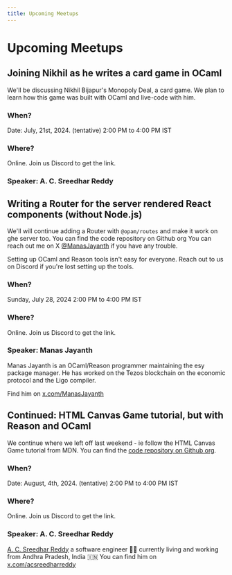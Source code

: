 ```yaml
---
title: Upcoming Meetups
---
```


# Upcoming Meetups

## Joining Nikhil as he writes a card game in OCaml

We'll be discussing Nikhil Bijapur's Monopoly Deal, a card game. We plan to learn how this game was built with OCaml and live-code with him.

### When?
Date: July, 21st, 2024. (tentative)
2:00 PM to 4:00 PM IST

### Where?
Online. Join us Discord to get the link.

### Speaker: A. C. Sreedhar Reddy


## Writing a Router for the server rendered React components (without Node.js)

We'll will continue adding a Router with `@opam/routes` and make it work on ghe server too. You can find the code repository on Github org You can reach out me on X [@ManasJayanth](https://x.com/ManasJayanth) if you have any
trouble. 

Setting up OCaml and Reason tools isn't easy for everyone. Reach out
to us on Discord if you're lost setting up the tools. 

### When?
Sunday, July 28, 2024
2:00 PM to 4:00 PM IST

### Where?
Online. Join us Discord to get the link.

### Speaker: Manas Jayanth
Manas Jayanth is an OCaml/Reason programmer maintaining the esy package manager. He has worked on the Tezos blockchain on the economic protocol and the Ligo compiler.

Find him on [x.com/ManasJayanth](https://x.com/ManasJayanth/)

## Continued: HTML Canvas Game tutorial, but with Reason and OCaml

We continue where we left off last weekend - ie follow the HTML Canvas Game tutorial from MDN. You can find the [code repository on Github org](https://github.com/ReasonOCamlIndia/melange-mdn-canvas-game-tutorial-live-coded).


### When?
Date: August, 4th, 2024. (tentative)
2:00 PM to 4:00 PM IST

### Where?
Online. Join us Discord to get the link.

### Speaker: A. C. Sreedhar Reddy
[A. C. Sreedhar Reddy](https://a-c-sreedhar-reddy.github.io/) a software engineer 👨‍💻 currently living and working from Andhra Pradesh, India 🇮🇳 You can find him on [x.com/acsreedharreddy](https://x.com/acsreedharreddy)

